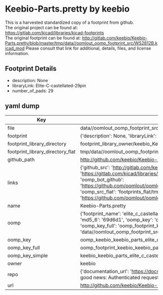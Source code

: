 # Keebio-Parts.pretty by keebio  
This is a harvested standardized copy of a footprint from github.  
The original project can be found at:  
https://gitlab.com/kicad/libraries/kicad-footprints  
The original footprint can be found at:
http://gitlab.com/keebio/Keebio-Parts.pretty/blob/master/tmp/data//oomlout_oomp_footprint_src/WS2812B.kicad_mod
Please consult that link for additional, details, files, and license information.  
## Footprint Details
* description: None  
* libraryLink: Elite-C-castellated-29pin  
* number_of_pads: 29  
## yaml dump  
| Key | Value |  
| --- | --- |  
| file | data//oomlout_oomp_footprint_src/Keebio-Parts.pretty/Elite-C-castellated-29pin.kicad_mod |  
| footprint | {'description': None, 'libraryLink': 'Elite-C-castellated-29pin', 'number_of_pads': 29} |  
| footprint_library_directory | footprint_library_owner/keebio_Keebio-Parts.pretty |  
| footprint_library_directory_flat | tmp/data//oomlout_oomp_footprint_src/footprints_flat/keebio_keebio_parts_elite_c_castellated_29pin/working |  
| github_path | http://github.com/keebio/Keebio-Parts.pretty/blob/master/tmp/data//oomlout_oomp_footprint_src/Elite-C-castellated-29pin.kicad_mod |  
| links | {'github_src': 'http://gitlab.com/keebio/Keebio-Parts.pretty/blob/master/tmp/data//oomlout_oomp_footprint_src/WS2812B.kicad_mod', 'github_src_repo': 'https://gitlab.com/kicad/libraries/kicad-footprints', 'oomp_bot': 'tmp/data//oomlout_oomp_footprint_src/footprints/keebio_keebio_parts_elite_c_castellated_29pin/working', 'oomp_bot_github': 'https://github.com/oomlout/oomlout_oomp_footprint_bot/tree/main/tmp/data//oomlout_oomp_footprint_src/footprints/keebio_keebio_parts_elite_c_castellated_29pin/working', 'oomp_src_flat': 'footprints_flat/tmp/data//oomlout_oomp_footprint_src/footprints_flat/keebio_keebio_parts_elite_c_castellated_29pin/working', 'oomp_src_flat_github': 'https://github.com/oomlout/oomlout_oomp_footprint_src/tree/main/tmp/data//oomlout_oomp_footprint_src/footprints_flat/keebio_keebio_parts_elite_c_castellated_29pin/working'} |  
| name | Keebio-Parts.pretty |  
| oomp | {'footprint_name': 'elite_c_castellated_29pin', 'library_name': 'keebio_parts', 'md5': '69d6d1e6985a2ca393cb0f4b3bb3f50a', 'md5_10': '69d6d1e698', 'md5_5': '69d6d', 'md5_6': '69d6d1', 'oomp_key': 'oomp_keebio_keebio_parts_elite_c_castellated_29pin', 'oomp_key_extra': 'oomp_footprint_keebio_keebio_parts_elite_c_castellated_29pin', 'oomp_key_full': 'oomp_footprint_keebio_keebio_parts_elite_c_castellated_29pin_69d6d1', 'oomp_key_simple': 'keebio_keebio_parts_elite_c_castellated_29pin', 'original_filename': 'data//oomlout_oomp_footprint_src/Keebio-Parts.pretty/Elite-C-castellated-29pin.kicad_mod', 'owner_name': 'keebio'} |  
| oomp_key | oomp_keebio_keebio_parts_elite_c_castellated_29pin |  
| oomp_key_full | oomp_footprint_keebio_keebio_parts_elite_c_castellated_29pin |  
| oomp_key_simple | keebio_keebio_parts_elite_c_castellated_29pin |  
| owner | keebio |  
| repo | {'documentation_url': 'https://docs.github.com/rest/overview/resources-in-the-rest-api#rate-limiting', 'message': "API rate limit exceeded for 84.66.142.224. (But here's the good news: Authenticated requests get a higher rate limit. Check out the documentation for more details.)"} |  
| url | http://github.com/keebio/Keebio-Parts.pretty |  

